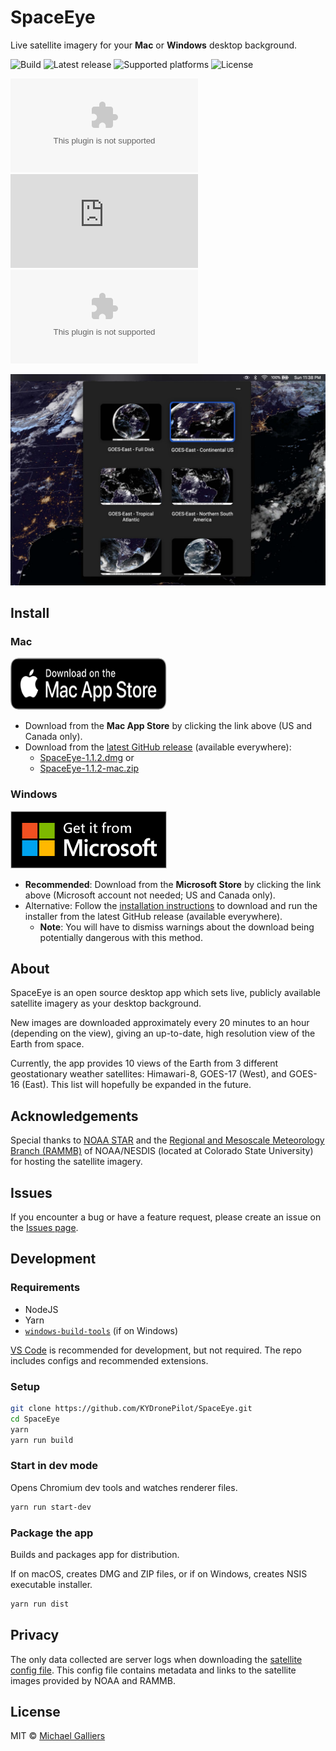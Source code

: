 # SpaceEye

Live satellite imagery for your **Mac** or **Windows** desktop background.

![Build](https://github.com/KYDronePilot/SpaceEye/workflows/Build/badge.svg)
![Latest release](https://img.shields.io/github/v/release/KYDronePilot/SpaceEye?label=latest%20release)
![Supported platforms](https://img.shields.io/badge/platforms-macOS%20%7C%20Windows-lightgrey)
![License](https://img.shields.io/github/license/KYDronePilot/SpaceEye)

![Latest Mac ZIP downloads](https://img.shields.io/github/downloads/KYDronePilot/SpaceEye/latest/SpaceEye-1.1.2-mac.zip)
![Latest Mac DMG downloads](https://img.shields.io/github/downloads/KYDronePilot/SpaceEye/latest/SpaceEye-1.1.2.dmg)
![Latest Windows downloads](https://img.shields.io/github/downloads/KYDronePilot/SpaceEye/latest/SpaceEye-Setup-1.1.2.exe)

![App running on macOS](docs/img/macos_menubar.jpg)

## Install

### Mac

<a href="https://apps.apple.com/us/app/spaceeye-satellite-wallpaper/id1539851747?mt=12&amp;itsct=apps_box&amp;itscg=30200" style="display: inline-block; overflow: hidden; border-top-left-radius: 13px; border-top-right-radius: 13px; border-bottom-right-radius: 13px; border-bottom-left-radius: 13px; width: 250px; height: 83px;"><img src="docs/img/mas_badge_black.svg" alt="Download on the Mac App Store" style="border-top-left-radius: 13px; border-top-right-radius: 13px; border-bottom-right-radius: 13px; border-bottom-left-radius: 13px; width: 250px; height: 83px;" width="250px" height="83px"></a>

- Download from the **Mac App Store** by clicking the link above (US and Canada
  only).
- Download from the [latest GitHub
  release](https://github.com/KYDronePilot/SpaceEye/releases/latest)
  (available everywhere):
  - [SpaceEye-1.1.2.dmg](https://github.com/KYDronePilot/SpaceEye/releases/download/v1.1.2/SpaceEye-1.1.2.dmg)
    or
  - [SpaceEye-1.1.2-mac.zip](https://github.com/KYDronePilot/SpaceEye/releases/download/v1.1.2/SpaceEye-1.1.2-mac.zip)

### Windows

<a href="//www.microsoft.com/store/apps/9NF3WZ8TT6MN?cid=storebadge&ocid=badge"><img src="docs/img/ms_badge_large.png" alt="Download from the Microsoft Store" width="250px" height="92px"/></a>

- **Recommended**: Download from the **Microsoft Store** by clicking the link
  above (Microsoft account not needed; US and Canada only).
- Alternative: Follow the [installation
  instructions](https://github.com/KYDronePilot/SpaceEye/wiki/Installing-on-Windows)
  to download and run the installer from the latest GitHub release (available
  everywhere).
  - **Note**: You will have to dismiss warnings about the download being
    potentially dangerous with this method.

## About

SpaceEye is an open source desktop app which sets live, publicly available
satellite imagery as your desktop background.

New images are downloaded approximately every 20 minutes to an hour (depending
on the view), giving an up-to-date, high resolution view of the Earth from
space.

Currently, the app provides 10 views of the Earth from 3 different geostationary
weather satellites: Himawari-8, GOES-17 (West), and GOES-16 (East). This list
will hopefully be expanded in the future.

## Acknowledgements

Special thanks to [NOAA STAR](https://www.star.nesdis.noaa.gov/star/index.php)
and the [Regional and Mesoscale Meteorology Branch
(RAMMB)](http://rammb.cira.colostate.edu) of NOAA/NESDIS (located at Colorado
State University) for hosting the satellite imagery.

## Issues

If you encounter a bug or have a feature request, please create an issue on the
[Issues page](https://github.com/KYDronePilot/SpaceEye/issues).

## Development

### Requirements

- NodeJS
- Yarn
- [`windows-build-tools`](https://www.npmjs.com/package/windows-build-tools) (if
  on Windows)

[VS Code](https://code.visualstudio.com) is recommended for development, but not
required. The repo includes configs and recommended extensions.

### Setup

```bash
git clone https://github.com/KYDronePilot/SpaceEye.git
cd SpaceEye
yarn
yarn run build
```

### Start in dev mode

Opens Chromium dev tools and watches renderer files.

```bash
yarn run start-dev
```

### Package the app

Builds and packages app for distribution.

If on macOS, creates DMG and ZIP files, or if on Windows, creates NSIS
executable installer.

```bash
yarn run dist
```

## Privacy

The only data collected are server logs when downloading the [satellite config
file](https://spaceeye-satellite-configs.s3.us-east-2.amazonaws.com/1.0.1/config.json).
This config file contains metadata and links to the satellite images provided by
NOAA and RAMMB.

## License

MIT © [Michael Galliers](https://github.com/KYDronePilot)
